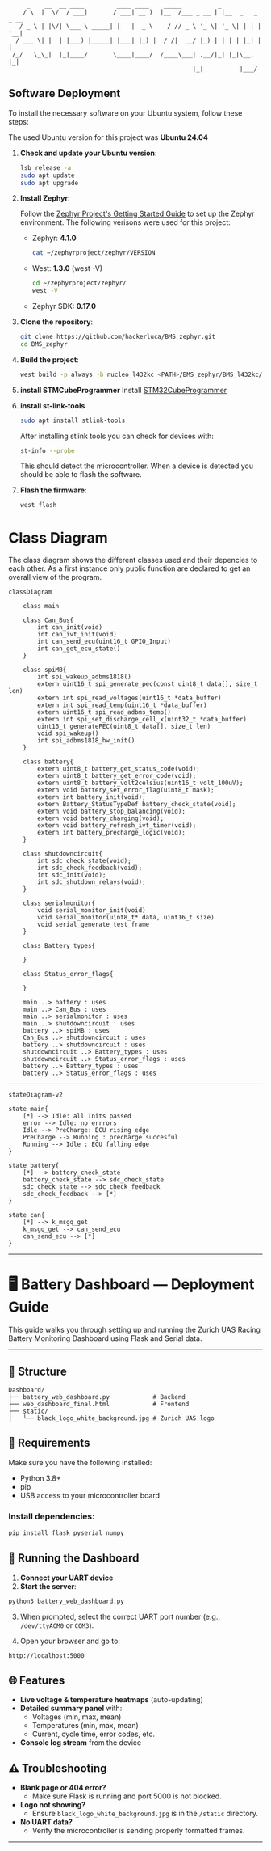 ```ASCII
     _    __  __ ____         ____ ____    _____          _                
    / \  |  \/  / ___|       / ___| __ )  |__  /___ _ __ | |__  _   _ _ __ 
   / _ \ | |\/| \___ \ _____| |   |  _ \    / // _ \ '_ \| '_ \| | | | '__|
  / ___ \| |  | |___) |_____| |___| |_) |  / /|  __/ |_) | | | | |_| | |   
 /_/   \_\_|  |_|____/       \____|____/  /____\___| .__/|_| |_|\__, |_|   
                                                   |_|          |___/   
```

## Software Deployment
To install the necessary software on your Ubuntu system, follow these steps:

The used Ubuntu version for this project was **Ubuntu 24.04**
1. **Check and update your Ubuntu version**:
    ```sh
    lsb_release -a
    sudo apt update
    sudo apt upgrade
    ```

2. **Install Zephyr**:

    Follow the [Zephyr Project's Getting Started Guide](https://docs.zephyrproject.org/latest/getting_started/index.html) to set up the Zephyr environment.
    The following verisons were used for this project:
    - Zephyr: **4.1.0**
        ```sh
        cat ~/zephyrproject/zephyr/VERSION
        ```
    - West: **1.3.0** (west -V)
        ```sh
        cd ~/zephyrproject/zephyr/
        west -V
        ```
    - Zephyr SDK: **0.17.0**

3. **Clone the repository**:
    ```sh
    git clone https://github.com/hackerluca/BMS_zephyr.git
    cd BMS_zephyr
    ```
4. **Build the project**:
    ```sh
    west build -p always -b nucleo_l432kc <PATH>/BMS_zephyr/BMS_l432kc/
    ```

5. **install STMCubeProgrammer**
    Install [STM32CubeProgrammer](https://www.st.com/en/development-tools/stm32cubeprog.html)

6. **install st-link-tools**
    ```sh
    sudo apt install stlink-tools
    ```
    After installing stlink tools you can check for devices with:
    ```sh
    st-info --probe
    ```
    This should detect the microcontroller. When a device is detected you should be able to flash the software.

7. **Flash the firmware**:
    ```sh
    west flash
    ```

# Class Diagram
The class diagram shows the different classes used and their depencies to each other. As a first instance only public function are declared to get an overall view of the program.

```mermaid
classDiagram

    class main

    class Can_Bus{
        int can_init(void)
        int can_ivt_init(void)
        int can_send_ecu(uint16_t GPIO_Input)
        int can_get_ecu_state()
    }

    class spiMB{
        int spi_wakeup_adbms1818()
        extern uint16_t spi_generate_pec(const uint8_t data[], size_t len)
        extern int spi_read_voltages(uint16_t *data_buffer)
        extern int spi_read_temp(uint16_t *data_buffer)
        extern uint16_t spi_read_adbms_temp()
        extern int spi_set_discharge_cell_x(uint32_t *data_buffer)
        uint16_t generatePEC(uint8_t data[], size_t len)
        void spi_wakeup()
        int spi_adbms1818_hw_init()
    }

    class battery{
        extern uint8_t battery_get_status_code(void);
        extern uint8_t battery_get_error_code(void);
        extern uint8_t battery_volt2celsius(uint16_t volt_100uV);
        extern void battery_set_error_flag(uint8_t mask);
        extern int battery_init(void);
        extern Battery_StatusTypeDef battery_check_state(void);
        extern void battery_stop_balancing(void);
        extern void battery_charging(void);
        extern void battery_refresh_ivt_timer(void);
        extern int battery_precharge_logic(void);
    }

    class shutdowncircuit{
        int sdc_check_state(void);
        int sdc_check_feedback(void);
        int sdc_init(void);
        int sdc_shutdown_relays(void);
    }

    class serialmonitor{
        void serial_monitor_init(void)
        void serial_monitor(uint8_t* data, uint16_t size)
        void serial_generate_test_frame
    }

    class Battery_types{

    }

    class Status_error_flags{

    }

    main ..> battery : uses
    main ..> Can_Bus : uses
    main ..> serialmonitor : uses
    main ..> shutdowncircuit : uses
    battery ..> spiMB : uses
    Can_Bus ..> shutdowncircuit : uses
    battery ..> shutdowncircuit : uses
    shutdowncircuit ..> Battery_types : uses
    shutdowncircuit ..> Status_error_flags : uses
    battery ..> Battery_types : uses
    battery ..> Status_error_flags : uses
```
---

```mermaid
stateDiagram-v2

state main{
    [*] --> Idle: all Inits passed
    error --> Idle: no errrors
    Idle --> PreCharge: ECU rising edge
    PreCharge --> Running : precharge succesful
    Running --> Idle : ECU falling edge 
}

state battery{
    [*] --> battery_check_state
    battery_check_state --> sdc_check_state
    sdc_check_state --> sdc_check_feedback
    sdc_check_feedback --> [*]
}

state can{
    [*] --> k_msgq_get
    k_msgq_get --> can_send_ecu
    can_send_ecu --> [*]
}

```
---
# 🖥️ Battery Dashboard — Deployment Guide

This guide walks you through setting up and running the Zurich UAS Racing Battery Monitoring Dashboard using Flask and Serial data.

---

## 📁 Structure

```
Dashboard/
├── battery_web_dashboard.py            # Backend
├── web_dashboard_final.html            # Frontend
├── static/
│   └── black_logo_white_background.jpg # Zurich UAS logo
```


## 🔧 Requirements

Make sure you have the following installed:

- Python 3.8+
- pip
- USB access to your microcontroller board

### Install dependencies:

```bash
pip install flask pyserial numpy
```


## 🚀 Running the Dashboard

1. **Connect your UART device**
2. **Start the server**:

```bash
python3 battery_web_dashboard.py
```

3. When prompted, select the correct UART port number (e.g., `/dev/ttyACM0` or `COM3`).

4. Open your browser and go to:

```
http://localhost:5000
```

## 🌐 Features

- **Live voltage & temperature heatmaps** (auto-updating)
- **Detailed summary panel** with:
  - Voltages (min, max, mean)
  - Temperatures (min, max, mean)
  - Current, cycle time, error codes, etc.
- **Console log stream** from the device


## ⚠️ Troubleshooting

- **Blank page or 404 error?**
  - Make sure Flask is running and port 5000 is not blocked.
- **Logo not showing?**
  - Ensure `black_logo_white_background.jpg` is in the `/static` directory.
- **No UART data?**
  - Verify the microcontroller is sending properly formatted frames.

---

